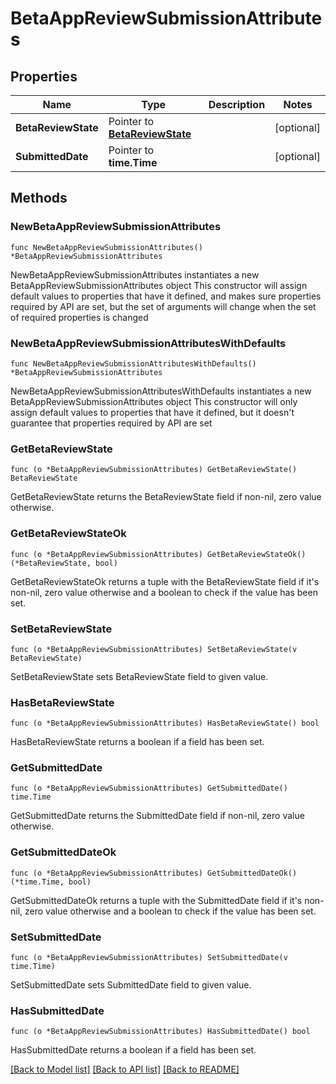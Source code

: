 # BetaAppReviewSubmissionAttributes

## Properties

Name | Type | Description | Notes
------------ | ------------- | ------------- | -------------
**BetaReviewState** | Pointer to [**BetaReviewState**](BetaReviewState.md) |  | [optional] 
**SubmittedDate** | Pointer to **time.Time** |  | [optional] 

## Methods

### NewBetaAppReviewSubmissionAttributes

`func NewBetaAppReviewSubmissionAttributes() *BetaAppReviewSubmissionAttributes`

NewBetaAppReviewSubmissionAttributes instantiates a new BetaAppReviewSubmissionAttributes object
This constructor will assign default values to properties that have it defined,
and makes sure properties required by API are set, but the set of arguments
will change when the set of required properties is changed

### NewBetaAppReviewSubmissionAttributesWithDefaults

`func NewBetaAppReviewSubmissionAttributesWithDefaults() *BetaAppReviewSubmissionAttributes`

NewBetaAppReviewSubmissionAttributesWithDefaults instantiates a new BetaAppReviewSubmissionAttributes object
This constructor will only assign default values to properties that have it defined,
but it doesn't guarantee that properties required by API are set

### GetBetaReviewState

`func (o *BetaAppReviewSubmissionAttributes) GetBetaReviewState() BetaReviewState`

GetBetaReviewState returns the BetaReviewState field if non-nil, zero value otherwise.

### GetBetaReviewStateOk

`func (o *BetaAppReviewSubmissionAttributes) GetBetaReviewStateOk() (*BetaReviewState, bool)`

GetBetaReviewStateOk returns a tuple with the BetaReviewState field if it's non-nil, zero value otherwise
and a boolean to check if the value has been set.

### SetBetaReviewState

`func (o *BetaAppReviewSubmissionAttributes) SetBetaReviewState(v BetaReviewState)`

SetBetaReviewState sets BetaReviewState field to given value.

### HasBetaReviewState

`func (o *BetaAppReviewSubmissionAttributes) HasBetaReviewState() bool`

HasBetaReviewState returns a boolean if a field has been set.

### GetSubmittedDate

`func (o *BetaAppReviewSubmissionAttributes) GetSubmittedDate() time.Time`

GetSubmittedDate returns the SubmittedDate field if non-nil, zero value otherwise.

### GetSubmittedDateOk

`func (o *BetaAppReviewSubmissionAttributes) GetSubmittedDateOk() (*time.Time, bool)`

GetSubmittedDateOk returns a tuple with the SubmittedDate field if it's non-nil, zero value otherwise
and a boolean to check if the value has been set.

### SetSubmittedDate

`func (o *BetaAppReviewSubmissionAttributes) SetSubmittedDate(v time.Time)`

SetSubmittedDate sets SubmittedDate field to given value.

### HasSubmittedDate

`func (o *BetaAppReviewSubmissionAttributes) HasSubmittedDate() bool`

HasSubmittedDate returns a boolean if a field has been set.


[[Back to Model list]](../README.md#documentation-for-models) [[Back to API list]](../README.md#documentation-for-api-endpoints) [[Back to README]](../README.md)


